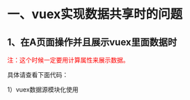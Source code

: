 # 一、vuex实现数据共享时的问题

## 1、在A页面操作并且展示vuex里面数据时

<font color=red>注：这个时候一定要用计算属性来展示数据。</font>

具体请查看下面代码：

1）vuex数据源模块化使用

